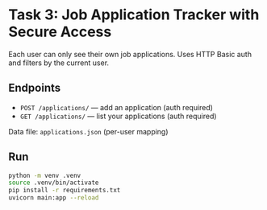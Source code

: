 # Task 3: Job Application Tracker with Secure Access

Each user can only see their own job applications. Uses HTTP Basic auth and filters by the current user.

## Endpoints

- `POST /applications/` — add an application (auth required)
- `GET /applications/` — list your applications (auth required)

Data file: `applications.json` (per-user mapping)

## Run

```bash
python -m venv .venv
source .venv/bin/activate
pip install -r requirements.txt
uvicorn main:app --reload
```